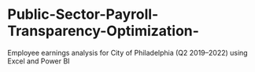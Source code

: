 # Public-Sector-Payroll-Transparency-Optimization-
Employee earnings analysis for City of Philadelphia (Q2 2019–2022) using Excel and Power BI
